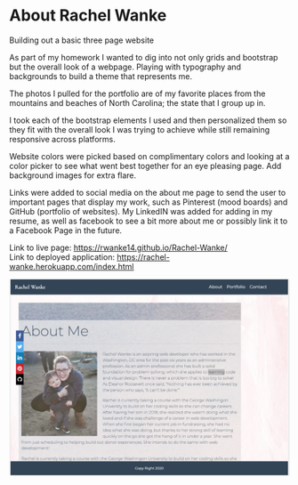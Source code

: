 # About Rachel Wanke
Building out a basic three page website 

As part of my homework I wanted to dig into not only grids and bootstrap but the overall look of a webpage. Playing with typography and backgrounds to build a theme that represents me.

The photos I pulled for the portfolio are of my favorite places from the mountains and beaches of North Carolina; the state that I group up in.

I took each of the bootstrap elements I used and then personalized them so they fit with the overall look I was trying to achieve while still remaining responsive across platforms. 

Website colors were picked based on complimentary colors and looking at a color picker to see what went best together for an eye pleasing page. Add background images for extra flare.

Links were added to social media on the about me page to send the user to important pages that display my work, such as Pinterest (mood boards) and GitHub (portfolio of websites). My LinkedIN was added for adding in my resume, as well as facebook to see a bit more about me or possibly link it to a Facebook Page in the future.

Link to live page: https://rwanke14.github.io/Rachel-Wanke/
<br>
Link to deployed application: https://rachel-wanke.herokuapp.com/index.html

![Photo of Main Page](./public/assets/images/aboutmepage.png)
